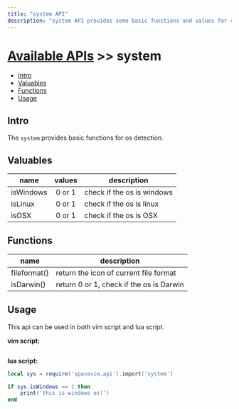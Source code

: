 ```yaml
---
title: "system API"
description: "system API provides some basic functions and values for current os."
---
```


# [Available APIs](../) >> system

<!-- vim-markdown-toc GFM -->

- [Intro](#intro)
- [Valuables](#valuables)
- [Functions](#functions)
- [Usage](#usage)

<!-- vim-markdown-toc -->

## Intro

The `system` provides basic functions for os detection.

## Valuables

| name      | values | description                |
| --------- | :----: | -------------------------- |
| isWindows | 0 or 1 | check if the os is windows |
| isLinux   | 0 or 1 | check if the os is linux   |
| isOSX     | 0 or 1 | check if the os is OSX     |

## Functions

| name         | description                              |
| ------------ | ---------------------------------------- |
| fileformat() | return the icon of current file format   |
| isDarwin()   | return 0 or 1, check if the os is Darwin |

## Usage

This api can be used in both vim script and lua script.

**vim script:**

```vim

```

**lua script:**

```lua
local sys = require('spacevim.api').import('system')

if sys.isWindows == 1 then
    print('this is windows os!')
end

```
